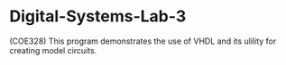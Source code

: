 # Digital-Systems-Lab-3
(COE328)
This program demonstrates the use of VHDL and its ulility for creating model circuits.
